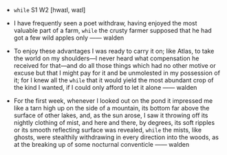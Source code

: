 - `while` S1 W2 [hwaɪl, waɪl]



- I have frequently seen a poet withdraw, having enjoyed the most valuable part of a farm, `while` the crusty farmer supposed that he had got a few wild apples only —— walden

-  To enjoy these advantages I was ready to carry it on; like Atlas, to take the world on my shoulders﻿—I never heard what compensation he received for that﻿—and do all those things which had no other motive or excuse but that I might pay for it and be unmolested in my possession of it; for I knew all the `while` that it would yield the most abundant crop of the kind I wanted, if I could only afford to let it alone —— walden

-  For the first week, whenever I looked out on the pond it impressed me like a tarn high up on the side of a mountain, its bottom far above the surface of other lakes, and, as the sun arose, I saw it throwing off its nightly clothing of mist, and here and there, by degrees, its soft ripples or its smooth reflecting surface was revealed, `while` the mists, like ghosts, were stealthily withdrawing in every direction into the woods, as at the breaking up of some nocturnal conventicle —— walden